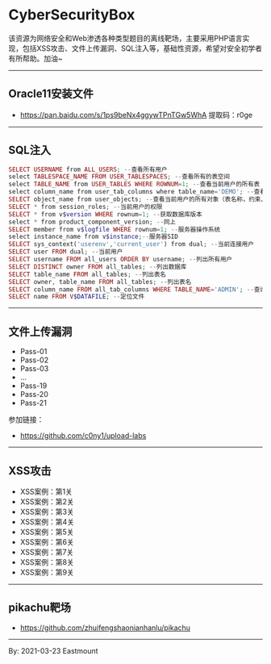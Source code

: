# CyberSecurityBox
该资源为网络安全和Web渗透各种类型题目的离线靶场，主要采用PHP语言实现，包括XSS攻击、文件上传漏洞、SQL注入等，基础性资源，希望对安全初学者有所帮助。加油~

---

## Oracle11安装文件
- https://pan.baidu.com/s/1ps9beNx4ggywTPnTGw5WhA 提取码：r0ge 


---

## SQL注入

```php
SELECT USERNAME from ALL_USERS; --查看所有用户
select TABLESPACE_NAME FROM USER_TABLESPACES; --查看所有的表空间
select TABLE_NAME from USER_TABLES WHERE ROWNUM=1; --查看当前用户的所有表
select column_name from user_tab_columns where table_name='DEMO'; --查看当前用户的所有的列，如查询DEMO表下的所有列
SELECT object_name from user_objects; --查看当前用户的所有对象（表名称，约束、索引）
SELECT * from session_roles; --当前用户的权限
SELECT * from v$version WHERE rownum=1; --获取数据库版本
select * from product_component_version; --同上
SELECT member from v$logfile WHERE rownum=1; --服务器操作系统
select instance_name from v$instance;--服务器SID
SELECT sys_context('userenv','current_user') from dual; --当前连接用户
SELECT user FROM dual; --当前用户
SELECT username FROM all_users ORDER BY username; --列出所有用户
SELECT DISTINCT owner FROM all_tables; --列出数据库
SELECT table_name FROM all_tables; --列出表名
SELECT owner, table_name FROM all_tables; --列出表名
SELECT column_name FROM all_tab_columns WHERE TABLE_NAME='ADMIN'; --查询表所有列
SELECT name FROM V$DATAFILE; --定位文件
```

---

## 文件上传漏洞

- Pass-01
- Pass-02
- Pass-03
- ...
- Pass-19
- Pass-20
- Pass-21

参加链接：

- https://github.com/c0ny1/upload-labs

---

## XSS攻击

- XSS案例：第1关
- XSS案例：第2关
- XSS案例：第3关
- XSS案例：第4关
- XSS案例：第5关
- XSS案例：第6关
- XSS案例：第7关
- XSS案例：第8关
- XSS案例：第9关

---

## pikachu靶场

- https://github.com/zhuifengshaonianhanlu/pikachu

---

By: 2021-03-23 Eastmount
